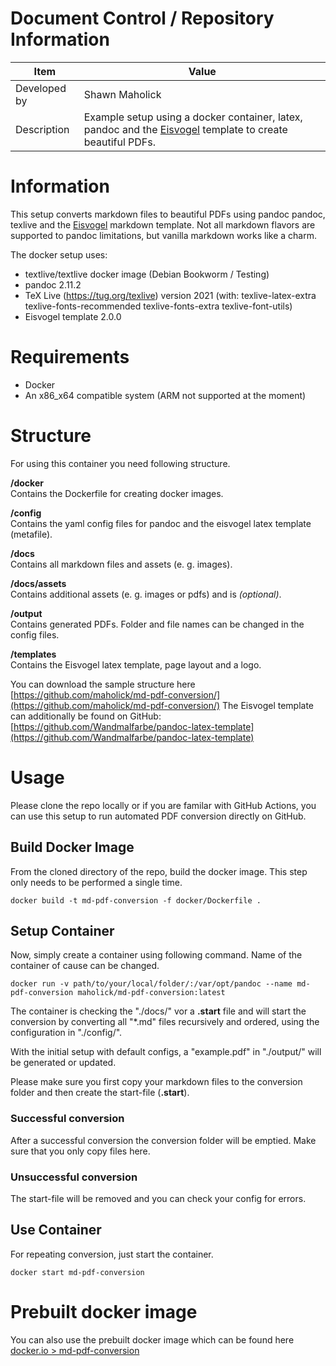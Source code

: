# Document Control / Repository Information
Item | Value 
--- | ---
Developed by | Shawn Maholick
Description | Example setup using a docker container, latex, pandoc and the [Eisvogel](https://github.com/Wandmalfarbe/pandoc-latex-template) template to create beautiful PDFs.

# Information

This setup converts markdown files to beautiful PDFs using pandoc pandoc, texlive and the [Eisvogel](https://github.com/Wandmalfarbe/pandoc-latex-template) markdown template. Not all markdown flavors are
supported to pandoc limitations, but vanilla markdown works like a charm.

The docker setup uses:

- textlive/textlive docker image (Debian Bookworm / Testing)
- pandoc 2.11.2
- TeX Live (https://tug.org/texlive) version 2021 (with: texlive-latex-extra texlive-fonts-recommended texlive-fonts-extra texlive-font-utils)
- Eisvogel template 2.0.0

# Requirements

- Docker
- An x86_x64 compatible system (ARM not supported at the moment)

# Structure

For using this container you need following structure.

**/docker**  
Contains the Dockerfile for creating docker images.

**/config**  
Contains the yaml config files for pandoc and the eisvogel latex template (metafile).

**/docs**  
Contains all markdown files and assets (e. g. images).

**/docs/assets**  
Contains additional assets (e. g. images or pdfs) and is *(optional)*.

**/output**  
Contains generated PDFs. Folder and file names can be changed in the config files.

**/templates**  
Contains the Eisvogel latex template, page layout and a logo.

You can download the sample structure here [https://github.com/maholick/md-pdf-conversion/](https://github.com/maholick/md-pdf-conversion/)
The Eisvogel template can additionally be found on GitHub: [https://github.com/Wandmalfarbe/pandoc-latex-template](https://github.com/Wandmalfarbe/pandoc-latex-template)

# Usage

Please clone the repo locally or if you are familar with GitHub Actions, you can use this setup
to run automated PDF conversion directly on GitHub.

## Build Docker Image

From the cloned directory of the repo, build the docker image. This step only needs to be performed a single time.

```
docker build -t md-pdf-conversion -f docker/Dockerfile .
```

## Setup Container

Now, simply create a container using following command. Name of the container of cause can be changed.

```
docker run -v path/to/your/local/folder/:/var/opt/pandoc --name md-pdf-conversion maholick/md-pdf-conversion:latest
```

The container is checking the "./docs/" vor a __.start__ file and will start the conversion by converting all "*.md" files recursively and ordered,
using the configuration in "./config/". 

With the initial setup with default configs, a "example.pdf" in "./output/" will be generated or updated.

Please make sure you first copy your markdown files to the conversion folder and then create the start-file (__.start__).

### Successful conversion
After a successful conversion the conversion folder will be emptied. Make sure that you only copy files here.

### Unsuccessful conversion
The start-file will be removed and you can check your config for errors.

## Use Container

For repeating conversion, just start the container.

```
docker start md-pdf-conversion
```

# Prebuilt docker image

You can also use the prebuilt docker image which can be found here [docker.io > md-pdf-conversion](https://hub.docker.com/r/maholick/md-pdf-conversion)

